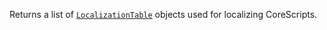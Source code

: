 Returns a list of [`LocalizationTable`](https://create.roblox.com/docs/reference/engine/classes/LocalizationTable) objects used for localizing
CoreScripts.